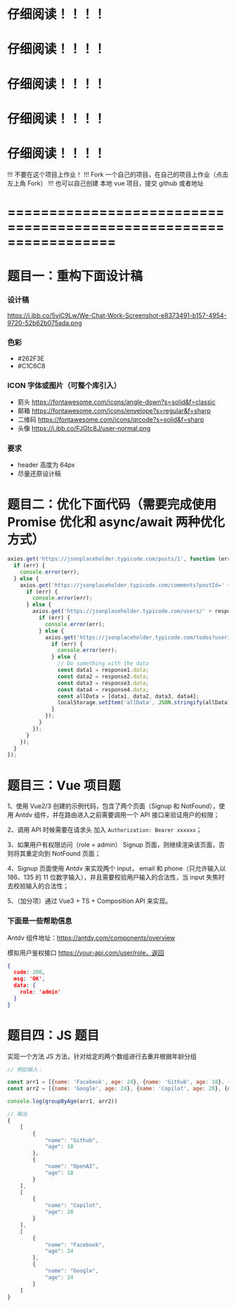 # 仔细阅读！！！！

# 仔细阅读！！！！

# 仔细阅读！！！！

# 仔细阅读！！！！

# 仔细阅读！！！！

!!! 不要在这个项目上作业！
!!! Fork 一个自己的项目，在自己的项目上作业（点击左上角 Fork）
!!! 也可以自己创建 本地 vue 项目，提交 github 或者地址

# =================================================================

# 题目一：重构下面设计稿

### 设计稿

https://i.ibb.co/5vjC9Lw/We-Chat-Work-Screenshot-e8373491-b157-4954-9720-52b62b075ada.png

### 色彩

- #262F3E
- #C1C6C8

### ICON 字体或图片（可整个库引入）

- 箭头 https://fontawesome.com/icons/angle-down?s=solid&f=classic
- 邮箱 https://fontawesome.com/icons/envelope?s=regular&f=sharp
- 二维码 https://fontawesome.com/icons/qrcode?s=solid&f=sharp
- 头像 https://i.ibb.co/FJGtc8J/user-normal.png

### 要求

- header 高度为 64px
- 尽量还原设计稿

# 题目二：优化下面代码（需要完成使用 Promise 优化和 async/await 两种优化方式）

```js
axios.get('https://jsonplaceholder.typicode.com/posts/1', function (err, response1) {
  if (err) {
    console.error(err);
  } else {
    axios.get('https://jsonplaceholder.typicode.com/comments?postId=' + response1.data.id, function (err, response2) {
      if (err) {
        console.error(err);
      } else {
        axios.get('https://jsonplaceholder.typicode.com/users/' + response2.data[0].userId, function (err, response3) {
          if (err) {
            console.error(err);
          } else {
            axios.get('https://jsonplaceholder.typicode.com/todos?userId=' + response3.data.id, function (err, response4) {
              if (err) {
                console.error(err);
              } else {
                // Do something with the data
                const data1 = response1.data;
                const data2 = response2.data;
                const data3 = response3.data;
                const data4 = response4.data;
                const allData = [data1, data2, data3, data4];
                localStorage.setItem('allData', JSON.stringify(allData));
              }
            });
          }
        });
      }
    });
  }
});

```

# 题目三：Vue 项目题

1、使用 Vue2/3 创建的示例代码，包含了两个页面（Signup 和 NotFound），使用 Antdv 组件，并在路由进入之前需要调用一个 API 接口来验证用户的权限；

2、调用 API 时候需要在请求头 加入 `Authorization: Bearer xxxxxx`；

3、如果用户有权限访问（role = admin） Signup 页面，则继续渲染该页面，否则将其重定向到 NotFound 页面；

4、Signup 页面使用 Antdv 来实现两个 input， email 和 phone（只允许输入以 186、135 的 11 位数字输入），并且需要校验用户输入的合法性，当 input 失焦时去校验输入的合法性；

5、（加分项）通过 Vue3 + TS + Composition API 来实现。

### 下面是一些帮助信息

Antdv 组件地址：https://antdv.com/components/overview

模拟用户鉴权接口 https://your-api.com/user/role，返回

```json
{
  code: 200,
  msg: 'OK',
  data: {
    role: 'admin'
  }
}
```

# 题目四：JS 题目

实现一个方法 JS 方法，针对给定的两个数组进行去重并根据年龄分组

```js
// 例如输入：

const arr1 = [{name: 'Facebook', age: 24}, {name: 'Github', age: 18}, {name: 'OpenAI', age: 18}];
const arr2 = [{name: 'Google', age: 24}, {name: 'Copilot', age: 20}, {name: 'John', age: 24}];

console.log(groupByAge(arr1, arr2))

// 输出
{
    [
        {
            "name": "Github",
            "age": 18
        },
        {
            "name": "OpenAI",
            "age": 18
        }
    ],
    [
        {
            "name": "Copilot",
            "age": 20
        }
    ],
    [
        {
            "name": "Facebook",
            "age": 24
        },
        {
            "name": "Google",
            "age": 24
        }
    ]
}
```
